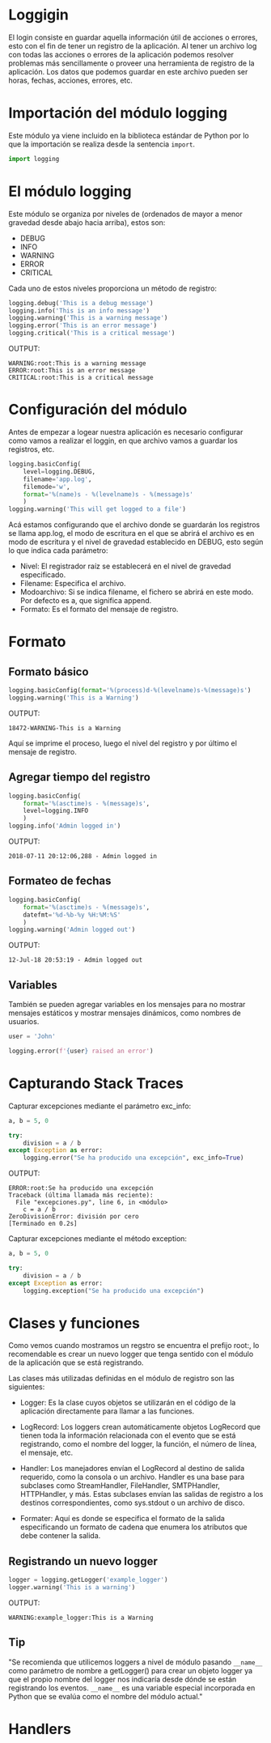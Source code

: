 # Loggigin

El login consiste en guardar aquella información útil de acciones o errores, esto con el fin de tener un registro de la aplicación. Al tener un archivo log con todas las acciones o errores de la aplicación podemos resolver problemas más sencillamente o proveer una herramienta de registro de la aplicación. Los datos que podemos guardar en este archivo pueden ser horas, fechas, acciones, errores, etc.

# Importación del módulo logging

Este módulo ya viene incluido en la biblioteca estándar de Python por lo que la importación se realiza desde la sentencia `import`.

```python
import logging
```

# El módulo logging

Este módulo se organiza por niveles de  (ordenados de mayor a menor gravedad desde abajo hacia arriba), estos son:

* DEBUG
* INFO
* WARNING
* ERROR
* CRITICAL

Cada uno de estos niveles proporciona un método de registro:

```python
logging.debug('This is a debug message')
logging.info('This is an info message')
logging.warning('This is a warning message')
logging.error('This is an error message')
logging.critical('This is a critical message')
```
OUTPUT:
```shell
WARNING:root:This is a warning message
ERROR:root:This is an error message
CRITICAL:root:This is a critical message
```

# Configuración del módulo 

Antes de empezar a logear nuestra aplicación es necesario configurar como vamos a realizar el loggin, en que archivo vamos a guardar los registros, etc.

```python
logging.basicConfig(
    level=logging.DEBUG, 
    filename='app.log', 
    filemode='w', 
    format='%(name)s - %(levelname)s - %(message)s'
    )
logging.warning('This will get logged to a file')
```
Acá estamos configurando que el archivo donde se guardarán los registros se llama app.log, el modo de escritura en el que se abrirá el archivo es en modo de escritura y el nivel de gravedad establecido en DEBUG, esto según lo que indica cada parámetro:

* Nivel: El registrador raíz se establecerá en el nivel de gravedad especificado.
* Filename: Especifica el archivo.
* Modoarchivo: Si se indica filename, el fichero se abrirá en este modo. Por defecto es a, que significa append.
* Formato: Es el formato del mensaje de registro.

# Formato

## Formato básico

```python
logging.basicConfig(format='%(process)d-%(levelname)s-%(message)s')
logging.warning('This is a Warning')
```

OUTPUT:
```shell
18472-WARNING-This is a Warning
```
Aquí se imprime el proceso, luego el nivel del registro y por último el mensaje de registro.

## Agregar tiempo del registro

```python
logging.basicConfig(
    format='%(asctime)s - %(message)s', 
    level=logging.INFO
    )
logging.info('Admin logged in')
```

OUTPUT:
```shell
2018-07-11 20:12:06,288 - Admin logged in
```

## Formateo de fechas

```python
logging.basicConfig(
    format='%(asctime)s - %(message)s', 
    datefmt='%d-%b-%y %H:%M:%S'
    )
logging.warning('Admin logged out')
```

OUTPUT:
```shell
12-Jul-18 20:53:19 - Admin logged out
```

## Variables

También se pueden agregar variables en los mensajes para no mostrar mensajes estáticos y mostrar mensajes dinámicos, como nombres de usuarios.

```python
user = 'John'

logging.error(f'{user} raised an error')
```

# Capturando Stack Traces

Capturar excepciones mediante el parámetro exc_info:

```python
a, b = 5, 0

try:
    division = a / b
except Exception as error:
    logging.error("Se ha producido una excepción", exc_info=True)
```

OUTPUT:
```shell
ERROR:root:Se ha producido una excepción
Traceback (última llamada más reciente):
  File "excepciones.py", line 6, in <módulo>
    c = a / b
ZeroDivisionError: división por cero
[Terminado en 0.2s]
```

Capturar excepciones mediante el método exception:
```python
a, b = 5, 0

try:
    division = a / b
except Exception as error:
    logging.exception("Se ha producido una excepción")
```

# Clases y funciones

Como vemos cuando mostramos un regstro se encuentra el prefijo root:, lo recomendable es crear un nuevo logger que tenga sentido con el módulo de la aplicación que se está registrando.

Las clases más utilizadas definidas en el módulo de registro son las siguientes:

* Logger: Es la clase cuyos objetos se utilizarán en el código de la aplicación directamente para llamar a las funciones.

* LogRecord: Los loggers crean automáticamente objetos LogRecord que tienen toda la información relacionada con el evento que se está registrando, como el nombre del logger, la función, el número de línea, el mensaje, etc.

* Handler: Los manejadores envían el LogRecord al destino de salida requerido, como la consola o un archivo. Handler es una base para subclases como StreamHandler, FileHandler, SMTPHandler, HTTPHandler, y más. Estas subclases envían las salidas de registro a los destinos correspondientes, como sys.stdout o un archivo de disco.

* Formater: Aquí es donde se especifica el formato de la salida especificando un formato de cadena que enumera los atributos que debe contener la salida.

## Registrando un nuevo logger

```python
logger = logging.getLogger('example_logger')
logger.warning('This is a warning')
```

OUTPUT:
```shell
WARNING:example_logger:This is a Warning
```

## Tip

"Se recomienda que utilicemos loggers a nivel de módulo pasando `__name__` como parámetro de nombre a getLogger() para crear un objeto logger ya que el propio nombre del logger nos indicaría desde dónde se están registrando los eventos. `__name__` es una variable especial incorporada en Python que se evalúa como el nombre del módulo actual." 

# Handlers



